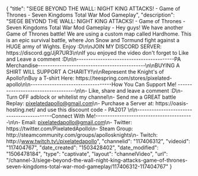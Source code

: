 {
    "title": "SIEGE BEYOND THE WALL: NIGHT KING ATTACKS! - Game of Thrones - Seven Kingdoms Total War Mod Gameplay",
    "description": "SIEGE BEYOND THE WALL: NIGHT KING ATTACKS! - Game of Thrones - Seven Kingdoms Total War Mod Gameplay - Hey guys! We have another Game of Thrones battle! We are using a custom map called Hardhome. This is an epic survival battle, where Jon Snow and Tormund fight against a HUGE army of Wights. Enjoy :D\n\nJOIN MY DISCORD SERVER: https:\/\/discord.gg\/JjR7UR3\n\nIf you enjoyed the video don't forget to Like and Leave a comment :D\n\n-----------------------------------------PA Merchandise---------------------------------------------\n\nBUYING A SHIRT WILL SUPPORT A CHARITY!\n\nRepresent the Knight's of Apollo!\nBuy a T-shirt Here: https:\/\/teespring.com\/stores\/pixelated-apollo\n\n----------------------------------How You Can Support Me! -----------------------------------\n\n- Like, share and leave a comment :D\n- Turn OFF adblock or whitelist my channel\n- Send me a GREAT battle Replay: pixelatedapollo@gmail.com\n- Purchase a Server at: https:\/\/oasis-hosting.net\/ and use this discount code - PA2017 \n\n------------------------------------------Connect With Me!-----------------------------------------\n\n- Email: pixelatedapollo@gmail.com\n- Twitter: https:\/\/twitter.com\/PixelatedApollo\n- Steam Group:  http:\/\/steamcommunity.com\/groups\/apollosknights\n- Twitch: http:\/\/www.twitch.tv\/pixelatedapollo",
    "channelid": "117406312",
    "videoid": "117404767",
    "date_created": "1503428402",
    "date_modified": "1506478184",
    "type": "captivate",
    "layout": "channelVideo",
    "url": "\/channel-3\/siege-beyond-the-wall-night-king-attacks-game-of-thrones-seven-kingdoms-total-war-mod-gameplay\/117406312-117404767"
}